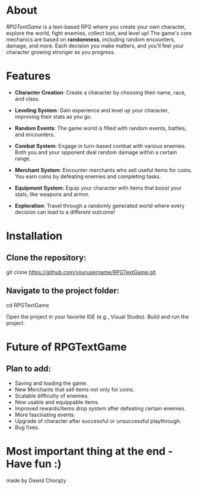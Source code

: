 # About
*RPGTextGame* is a text-based RPG where you create your own character, explore the world, fight enemies, collect loot, and level up! The game's core mechanics are based on **randomness**, including random encounters, damage, and more. Each decision you make matters, and you’ll feel your character growing stronger as you progress.

# Features
- **Character Creation**: Create a character by choosing their name, race, and class.

- **Leveling System**: Gain experience and level up your character, improving their stats as you go.

- **Random Events**: The game world is filled with random events, battles, and encounters.

- **Combat System**: Engage in turn-based combat with various enemies. Both you and your opponent deal random damage within a certain range.

- **Merchant System**: Encounter merchants who sell useful items for coins. You earn coins by defeating enemies and completing tasks.

- **Equipment System**: Equip your character with items that boost your stats, like weapons and armor.

- **Exploration**: Travel through a randomly generated world where every decision can lead to a different outcome!

# Installation

## Clone the repository:
git clone https://github.com/yourusername/RPGTextGame.git


## Navigate to the project folder:
cd RPGTextGame


Open the project in your favorite IDE (e.g., Visual Studio).
Build and run the project.


# Future of **RPGTextGame**
## Plan to add:
- Saving and loading the game.
- New Merchants that sell items not only for coins.
- Scalable difficulty of enemies.
- New usable and equippable items.
- Improved rewards/items drop system after defeating certain enemies.
- More fascinating events.
- Upgrade of character after successful or unsuccessful playthrough.
- Bug fixes.

# Most important thing at the end - Have fun :)

made by Dawid Chorąży
